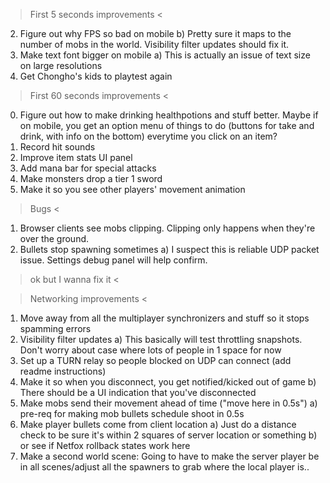 > First 5 seconds improvements <
2. Figure out why FPS so bad on mobile
b) Pretty sure it maps to the number of mobs in the world. Visibility filter updates should fix it.
3. Make text font bigger on mobile
a) This is actually an issue of text size on large resolutions
2. Get Chongho's kids to playtest again

> First 60 seconds improvements <
0. Figure out how to make drinking healthpotions and stuff better. Maybe if on mobile, you get an option menu of things to do (buttons for take and drink, with info on the bottom) everytime you click on an item?
1. Record hit sounds
2. Improve item stats UI panel
3. Add mana bar for special attacks
4. Make monsters drop a tier 1 sword
5. Make it so you see other players' movement animation

> Bugs <
1. Browser clients see mobs clipping. Clipping only happens when they're over the ground.
2. Bullets stop spawning sometimes
a) I suspect this is reliable UDP packet issue. Settings debug panel will help confirm.

> ok but I wanna fix it <

> Networking improvements <
1. Move away from all the multiplayer synchronizers and stuff so it stops spamming errors
2. Visibility filter updates
a) This basically will test throttling snapshots. Don't worry about case where lots of people in 1 space for now
2. Set up a TURN relay so people blocked on UDP can connect (add readme instructions)
3. Make it so when you disconnect, you get notified/kicked out of game
b) There should be a UI indication that you've disconnected
4. Make mobs send their movement ahead of time ("move here in 0.5s")
a) pre-req for making mob bullets schedule shoot in 0.5s
5. Make player bullets come from client location
a) Just do a distance check to be sure it's within 2 squares of server location or something
b) or see if Netfox rollback states work here
6. Make a second world scene: Going to have to make the server player be in all scenes/adjust all the spawners to grab where the local player is..
